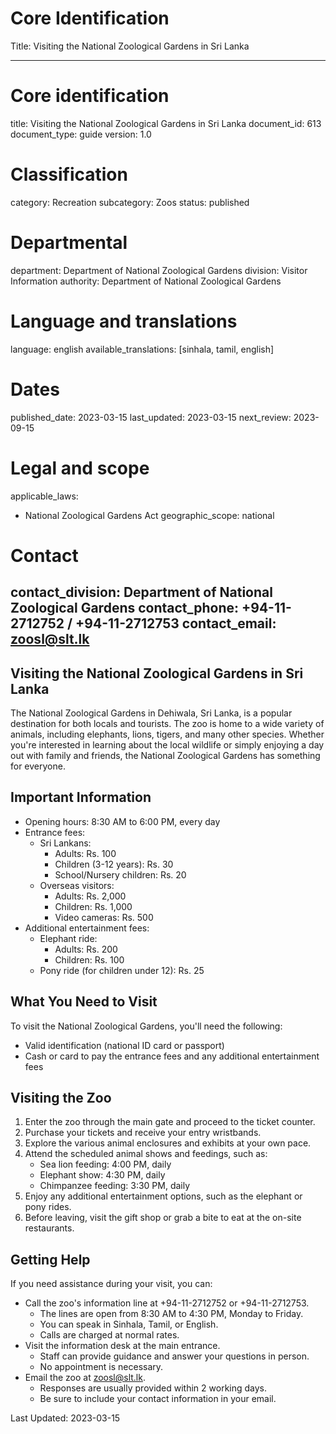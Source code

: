 # Core Identification
Title: Visiting the National Zoological Gardens in Sri Lanka

---
# Core identification
title: Visiting the National Zoological Gardens in Sri Lanka
document_id: 613
document_type: guide
version: 1.0

# Classification
category: Recreation
subcategory: Zoos
status: published

# Departmental
department: Department of National Zoological Gardens
division: Visitor Information
authority: Department of National Zoological Gardens

# Language and translations
language: english
available_translations: [sinhala, tamil, english]

# Dates
published_date: 2023-03-15
last_updated: 2023-03-15
next_review: 2023-09-15

# Legal and scope
applicable_laws:
  - National Zoological Gardens Act
geographic_scope: national

# Contact
contact_division: Department of National Zoological Gardens
contact_phone: +94-11-2712752 / +94-11-2712753
contact_email: zoosl@slt.lk
---

## Visiting the National Zoological Gardens in Sri Lanka

The National Zoological Gardens in Dehiwala, Sri Lanka, is a popular destination for both locals and tourists. The zoo is home to a wide variety of animals, including elephants, lions, tigers, and many other species. Whether you're interested in learning about the local wildlife or simply enjoying a day out with family and friends, the National Zoological Gardens has something for everyone.

## Important Information

- Opening hours: 8:30 AM to 6:00 PM, every day
- Entrance fees:
  - Sri Lankans:
    - Adults: Rs. 100
    - Children (3-12 years): Rs. 30
    - School/Nursery children: Rs. 20
  - Overseas visitors:
    - Adults: Rs. 2,000
    - Children: Rs. 1,000
    - Video cameras: Rs. 500
- Additional entertainment fees:
  - Elephant ride:
    - Adults: Rs. 200
    - Children: Rs. 100
  - Pony ride (for children under 12): Rs. 25

## What You Need to Visit

To visit the National Zoological Gardens, you'll need the following:

- Valid identification (national ID card or passport)
- Cash or card to pay the entrance fees and any additional entertainment fees

## Visiting the Zoo

1. Enter the zoo through the main gate and proceed to the ticket counter.
2. Purchase your tickets and receive your entry wristbands.
3. Explore the various animal enclosures and exhibits at your own pace.
4. Attend the scheduled animal shows and feedings, such as:
   - Sea lion feeding: 4:00 PM, daily
   - Elephant show: 4:30 PM, daily
   - Chimpanzee feeding: 3:30 PM, daily
5. Enjoy any additional entertainment options, such as the elephant or pony rides.
6. Before leaving, visit the gift shop or grab a bite to eat at the on-site restaurants.

## Getting Help

If you need assistance during your visit, you can:

- Call the zoo's information line at +94-11-2712752 or +94-11-2712753.
  - The lines are open from 8:30 AM to 4:30 PM, Monday to Friday.
  - You can speak in Sinhala, Tamil, or English.
  - Calls are charged at normal rates.
- Visit the information desk at the main entrance.
  - Staff can provide guidance and answer your questions in person.
  - No appointment is necessary.
- Email the zoo at zoosl@slt.lk.
  - Responses are usually provided within 2 working days.
  - Be sure to include your contact information in your email.

Last Updated: 2023-03-15